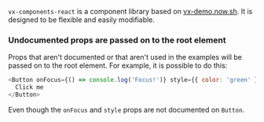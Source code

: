 `vx-components-react` is a component library based on [vx-demo.now.sh](https://vx-demo.now.sh/). It is designed to be flexible and easily modifiable.

### Undocumented props are passed on to the root element
Props that aren't documented or that aren't used in the examples will be passed on to the root element. For example, it is possible to do this:
```js
<Button onFocus={() => console.log('Focus!')} style={{ color: 'green' }}>
  Click me
</Button>
```

Even though the `onFocus` and `style` props are not documented on `Button`.
